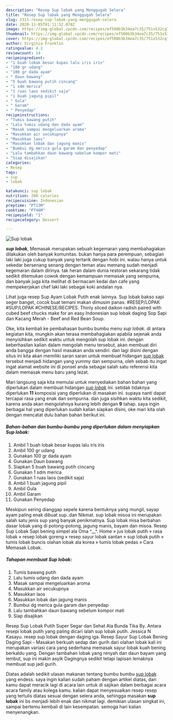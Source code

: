 ```yaml
---
description: "Resep Sup lobak yang Menggugah Selera"
title: "Resep Sup lobak yang Menggugah Selera"
slug: 2311-resep-sup-lobak-yang-menggugah-selera
date: 2020-11-05T01:11:52.078Z
image: https://img-global.cpcdn.com/recipes/ef500b3b34ea7c35/751x532cq70/sup-lobak-foto-resep-utama.jpg
thumbnail: https://img-global.cpcdn.com/recipes/ef500b3b34ea7c35/751x532cq70/sup-lobak-foto-resep-utama.jpg
cover: https://img-global.cpcdn.com/recipes/ef500b3b34ea7c35/751x532cq70/sup-lobak-foto-resep-utama.jpg
author: Virginia Franklin
ratingvalue: 4.2
reviewcount: 14
recipeingredient:
- "1 buah lobak besar kupas lalu iris iris"
- "100 gr udang"
- "100 gr dada ayam"
- " Daun bawang"
- "5 buah bawang putih cincang"
- "1 sdm merica"
- "1 ruas laos sedikit saja"
- "1 buah jagung pipil"
- " Gula"
- " Garam"
- " Penyedap"
recipeinstructions:
- "Tumis bawang putih"
- "Lalu tumis udang dan dada ayam"
- "Masak sampai mengeluarkan aroma"
- "Masukkan air secukupnya"
- "Masukkan laos"
- "Masukkan lobak dan jagung manis"
- "Bumbui dg merica gula garam dan penyedap"
- "Lalu tambahkan daun bawang sebelum kompor mati"
- "Siap disajikan"
categories:
- Resep
tags:
- sup
- lobak

katakunci: sup lobak 
nutrition: 208 calories
recipecuisine: Indonesian
preptime: "PT13M"
cooktime: "PT46M"
recipeyield: "1"
recipecategory: Dessert

---
```



![Sup lobak](https://img-global.cpcdn.com/recipes/ef500b3b34ea7c35/751x532cq70/sup-lobak-foto-resep-utama.jpg)

<b><i>sup lobak</i></b>, Memasak merupakan sebuah kegemaran yang membahagiakan dilakukan oleh banyak komunitas. bukan hanya para perempuan, sebagian laki laki juga cukup banyak yang tertarik dengan hobi ini. walau hanya untuk sekedar bersenang senang dengan teman atau memang sudah menjadi kegemaran dalam dirinya. tak heran dalam dunia restoran sekarang tidak sedikit ditemukan cowok dengan kemampuan memasak yang sempurna, dan banyak juga kita melihat di bermacam kedai dan cafe yang mempekerjakan chef laki laki sebagai koki andalan nya.

Lihat juga resep Sup Ayam Lobak Putih enak lainnya. Sup lobak bakso sapi seger banget, cocok buat temani makan dimusim panas. #RESEP/LOPAK #SUP/LOPAK #CHINESE/RECIPES. Thinly sliced daikon radish paired with cubed beef chucks make for an easy Indonesian sup lobak daging Sop Sapi dan Kacang Merah - Beef and Red Bean Soup.

Oke, kita kembali ke pembahasan bumbu bumbu menu <i>sup lobak</i>. di antara kegiatan kita, mungkin akan terasa membahagiakan apabila sejenak anda menyisihkan sedikit waktu untuk mengolah sup lobak ini. dengan keberhasilan kalian dalam mengolah menu tersebut, akan membuat diri anda bangga dengan hasil masakan anda sendiri. dan lagi disini dengan situs ini kita akan memiliki saran saran untuk membuat hidangan <u>sup lobak</u> tersebut menjadi hidangan yang yummy dan sempurna, oleh sebab itu ingat ingat alamat website ini di ponsel anda sebagai salah satu referensi kita dalam memasak menu baru yang lezat.


Mari langsung saja kita memulai untuk menyediakan bahan bahan yang diperlukan dalam membuat hidangan <u><i>sup lobak</i></u> ini. setidak tidaknya diperlukan <b>11</b> komposisi yang diperlukan di masakan ini. supaya nanti dapat tercapai rasa yang enak dan sempurna. dan juga sisihkan waktu kita sedikit, karena anda akan mengolahnya kurang lebih dengan <b>9</b> tahap. saya ingin berbagai hal yang diperlukan sudah kalian siapkan disini, oke mari kita olah dengan mencatat dulu bahan bahan berikut ini.

<!--inarticleads1-->

##### Bahan-bahan dan bumbu-bumbu yang diperlukan dalam menyiapkan Sup lobak:

1. Ambil 1 buah lobak besar kupas lalu iris iris
1. Ambil 100 gr udang
1. Gunakan 100 gr dada ayam
1. Gunakan  Daun bawang
1. Siapkan 5 buah bawang putih cincang
1. Gunakan 1 sdm merica
1. Gunakan 1 ruas laos (sedikit saja)
1. Ambil 1 buah jagung pipil
1. Ambil  Gula
1. Ambil  Garam
1. Gunakan  Penyedap


Meskipun sering dianggap sepele karena bentuknya yang mungil, sayap ayam paling enak dibuat sup..dan Nikmat. sup lobak misoa ini merupakan salah satu jenis sup yang banyak penikmatnya. Sup lobak misa berbahan dasar lobak yang di potong-potong, jagung manis, bayam dan misoa. Resep Sup Lobak Sapi bening simpel ala Oma ^__^. Home » jus lobak putih » rasa lobak » resep lobak goreng » resep sayur lobak santan » sup lobak putih » tumis lobak buncis olahan lobak ala korea » tumis lobak pedas » Cara Memasak Lobak. 

<!--inarticleads2-->

##### Tahapan membuat Sup lobak:

1. Tumis bawang putih
1. Lalu tumis udang dan dada ayam
1. Masak sampai mengeluarkan aroma
1. Masukkan air secukupnya
1. Masukkan laos
1. Masukkan lobak dan jagung manis
1. Bumbui dg merica gula garam dan penyedap
1. Lalu tambahkan daun bawang sebelum kompor mati
1. Siap disajikan


Resep Sup Lobak Putih Super Segar dan Sehat Ala Bunda Tika By. Antara resepi lobak putih yang paling dicari ialah sup lobak putih. Jessica N Kasayu. resep sup lobak dengan daging iga. Resep Sayur Sup Lobak Bening Daging Sapi - Masakan berkuah sedap dan gurih dari olahan lobak kali ini merupakan variasi cara yang sederhana memasak sayur lobak kuah bening berkaldu yang. Dengan tambahan lobak yang renyah dan daun bayam yang lembut, sup ini makin asyik Dagingnya sedikit tetapi lapisan lemaknya membuat sup jadi gurih. 

Diatas adalah sedikit ulasan makanan tentang bumbu bumbu <u>sup lobak</u> yang endess. saya ingin kalian sudah paham dengan artikel diatas, dan kamu dapat meracik lagi di acara lain untuk di sajikan dalam berbagai acara acara family atau kolega kamu. kalian dapat menyesuaikan resep resep yang tertulis diatas sesuai dengan selera anda, sehingga masakan <b>sup lobak</b> ini bs menjadi lebih enak dan nikmat lagi. demikian ulasan singkat ini, sampai bertemu kembali di lain kesempatan. semoga hari kalian menyenangkan.
